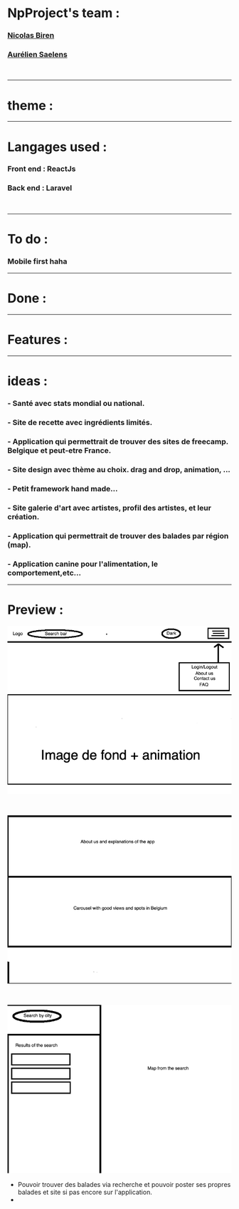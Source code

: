 # NpProject's team : 

### [Nicolas Biren](https://github.com/birennicolas)
### [Aurélien Saelens](https://github.com/aureliensaelens)
<br>

---

# theme : 

---

# Langages used : 
### Front end : **ReactJs**
### Back end : **Laravel**
<br>

---

# To do : 
### **Mobile first haha**
---

# Done : 

---

# Features : 

--- 

# ideas : 

### - Santé avec stats mondial ou national.
### - Site de recette avec ingrédients limités. 
### - Application qui permettrait de trouver des sites de freecamp. Belgique et peut-etre France.
### - Site design avec thème au choix. drag and drop, animation, ...
### - Petit framework hand made...
### - Site galerie d'art avec artistes, profil des artistes, et leur création.
### - Application qui permettrait de trouver des balades par région (map).
### - Application canine pour l'alimentation, le comportement,etc...

---

# Preview : 

![preview](/images/maquette.png)

<br>

![preview](/images/maquette1.png)

<br>

![preview](/images/maquette2.png)


- Pouvoir trouver des balades via recherche et pouvoir poster ses propres balades et site si pas encore sur l'application.
- 


